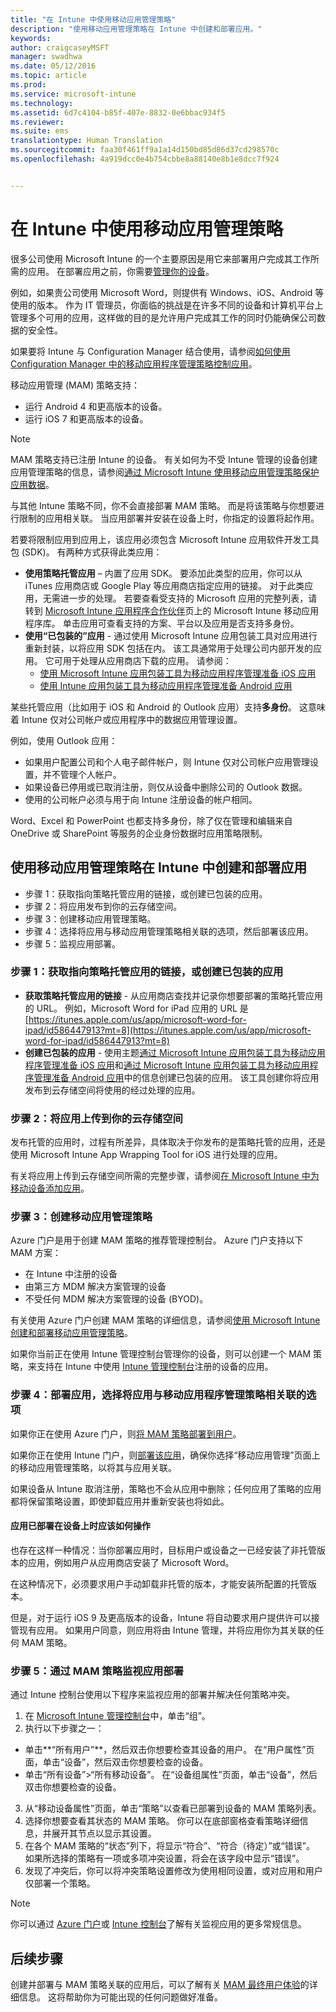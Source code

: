 ```yaml
---
title: "在 Intune 中使用移动应用管理策略"
description: "使用移动应用管理策略在 Intune 中创建和部署应用。"
keywords: 
author: craigcaseyMSFT
manager: swadhwa
ms.date: 05/12/2016
ms.topic: article
ms.prod: 
ms.service: microsoft-intune
ms.technology: 
ms.assetid: 6d7c4104-b85f-407e-8832-0e6bbac934f5
ms.reviewer: 
ms.suite: ems
translationtype: Human Translation
ms.sourcegitcommit: faa30f461ff9a1a14d150bd85d86d37cd298570c
ms.openlocfilehash: 4a919dcc0e4b754cbbe8a88140e8b1e8dcc7f924


---
```


# 在 Intune 中使用移动应用管理策略
很多公司使用 Microsoft Intune 的一个主要原因是用它来部署用户完成其工作所需的应用。 在部署应用之前，你需要[管理你的设备](https://docs.microsoft.com/intune/deploy-use/enroll-devices-in-microsoft-intune)。

例如，如果贵公司使用 Microsoft Word，则提供有 Windows、iOS、Android 等使用的版本。 作为 IT 管理员，你面临的挑战是在许多不同的设备和计算机平台上管理多个可用的应用，这样做的目的是允许用户完成其工作的同时仍能确保公司数据的安全性。

如果要将 Intune 与 Configuration Manager 结合使用，请参阅[如何使用 Configuration Manager 中的移动应用程序管理策略控制应用](https://technet.microsoft.com/library/mt131414.aspx?f=255&MSPPError=-2147217396)。

移动应用管理 (MAM) 策略支持：
- 运行 Android 4 和更高版本的设备。
- 运行 iOS 7 和更高版本的设备。

> [!NOTE]
> MAM 策略支持已注册 Intune 的设备。 有关如何为不受 Intune 管理的设备创建应用管理策略的信息，请参阅[通过 Microsoft Intune 使用移动应用管理策略保护应用数据](https://docs.microsoft.com/intune/deploy-use/protect-app-data-using-mobile-app-management-policies-with-microsoft-intune)。

与其他 Intune 策略不同，你不会直接部署 MAM 策略。 而是将该策略与你想要进行限制的应用相关联。 当应用部署并安装在设备上时，你指定的设置将起作用。

若要将限制应用到应用上，该应用必须包含 Microsoft Intune 应用软件开发工具包 (SDK)。 有两种方式获得此类应用：

- **使用策略托管应用** – 内置了应用 SDK。 要添加此类型的应用，你可以从 iTunes 应用商店或 Google Play 等应用商店指定应用的链接。 对于此类应用，无需进一步的处理。 若要查看受支持的 Microsoft 应用的完整列表，请转到 [Microsoft Intune 应用程序合作伙伴](https://www.microsoft.com/en-us/cloud-platform/microsoft-intune-partners)页上的 Microsoft Intune 移动应用程序库。 单击应用可查看支持的方案、平台以及应用是否支持多身份。
- **使用“已包装的”应用** - 通过使用 Microsoft Intune 应用包装工具对应用进行重新封装，以将应用 SDK 包括在内。 该工具通常用于处理公司内部开发的应用。 它可用于处理从应用商店下载的应用。 请参阅：
  - [使用 Microsoft Intune 应用包装工具为移动应用程序管理准备 iOS 应用](https://docs.microsoft.com/intune/deploy-use/prepare-ios-apps-for-mobile-application-management-with-the-microsoft-intune-app-wrapping-tool)
  - [使用 Intune 应用包装工具为移动应用程序管理准备 Android 应用](https://docs.microsoft.com/intune/deploy-use/prepare-android-apps-for-mobile-application-management-with-the-microsoft-intune-app-wrapping-tool)

某些托管应用（比如用于 iOS 和 Android 的 Outlook 应用）支持**多身份**。 这意味着 Intune 仅对公司帐户或应用程序中的数据应用管理设置。

例如，使用 Outlook 应用：
- 如果用户配置公司和个人电子邮件帐户，则 Intune 仅对公司帐户应用管理设置，并不管理个人帐户。
- 如果设备已停用或已取消注册，则仅从设备中删除公司的 Outlook 数据。
- 使用的公司帐户必须与用于向 Intune 注册设备的帐户相同。

Word、Excel 和 PowerPoint 也都支持多身份，除了仅在管理和编辑来自 OneDrive 或 SharePoint 等服务的企业身份数据时应用策略限制。

## 使用移动应用管理策略在 Intune 中创建和部署应用

- 步骤 1：获取指向策略托管应用的链接，或创建已包装的应用。
- 步骤 2：将应用发布到你的云存储空间。
- 步骤 3：创建移动应用管理策略。
- 步骤 4：选择将应用与移动应用管理策略相关联的选项，然后部署该应用。
- 步骤 5：监视应用部署。

### 步骤 1：获取指向策略托管应用的链接，或创建已包装的应用
- **获取策略托管应用的链接** - 从应用商店查找并记录你想要部署的策略托管应用的 URL。
例如，Microsoft Word for iPad 应用的 URL 是 [https://itunes.apple.com/us/app/microsoft-word-for-ipad/id586447913?mt=8](https://itunes.apple.com/us/app/microsoft-word-for-ipad/id586447913?mt=8)
- **创建已包装的应用** - 使用主题[通过 Microsoft Intune 应用包装工具为移动应用程序管理准备 iOS 应用](https://docs.microsoft.com/intune/deploy-use/prepare-ios-apps-for-mobile-application-management-with-the-microsoft-intune-app-wrapping-tool)和[通过 Microsoft Intune 应用包装工具为移动应用程序管理准备 Android 应用](https://docs.microsoft.com/intune/deploy-use/prepare-android-apps-for-mobile-application-management-with-the-microsoft-intune-app-wrapping-tool)中的信息创建已包装的应用。 该工具创建你将应用发布到云存储空间将使用的经过处理的应用。

### 步骤 2：将应用上传到你的云存储空间
发布托管的应用时，过程有所差异，具体取决于你发布的是策略托管的应用，还是使用 Microsoft Intune App Wrapping Tool for iOS 进行处理的应用。

有关将应用上传到云存储空间所需的完整步骤，请参阅[在 Microsoft Intune 中为移动设备添加应用](https://docs.microsoft.com/intune/deploy-use/add-apps-for-mobile-devices-in-microsoft-intune#add-the-app)。

### 步骤 3：创建移动应用管理策略
Azure 门户是用于创建 MAM 策略的推荐管理控制台。 Azure 门户支持以下 MAM 方案：
- 在 Intune 中注册的设备
- 由第三方 MDM 解决方案管理的设备
- 不受任何 MDM 解决方案管理的设备 (BYOD)。

有关使用 Azure 门户创建 MAM 策略的详细信息，请参阅[使用 Microsoft Intune 创建和部署移动应用管理策略](https://docs.microsoft.com/intune/deploy-use/create-and-deploy-mobile-app-management-policies-with-microsoft-intune)。

如果你当前正在使用 Intune 管理控制台管理你的设备，则可以创建一个 MAM 策略，来支持在 Intune 中使用 [Intune 管理控制台](https://docs.microsoft.com/intune/deploy-use/configure-and-deploy-mobile-application-management-policies-in-the-microsoft-intune-console#-step-3-create-a-mobile-application-management-policy)注册的设备的应用。


### 步骤 4：部署应用，选择将应用与移动应用程序管理策略相关联的选项
如果你正在使用 Azure 门户，则[将 MAM 策略部署到用户](https://docs.microsoft.com/intune/deploy-use/create-and-deploy-mobile-app-management-policies-with-microsoft-intune#deploy-a-policy-to-users)。

如果你正在使用 Intune 门户，则[部署该应用](https://docs.microsoft.com/intune/deploy-use/deploy-apps-in-microsoft-intune#deploy-an-app)，确保你选择“移动应用管理”页面上的移动应用管理策略，以将其与应用关联。

如果设备从 Intune 取消注册，策略也不会从应用中删除；任何应用了策略的应用都将保留策略设置，即使卸载应用并重新安装也将如此。

#### 应用已部署在设备上时应该如何操作

也存在这样一种情况：当你部署应用时，目标用户或设备之一已经安装了非托管版本的应用，例如用户从应用商店安装了 Microsoft Word。

在这种情况下，必须要求用户手动卸载非托管的版本，才能安装所配置的托管版本。

但是，对于运行 iOS 9 及更高版本的设备，Intune 将自动要求用户提供许可以接管现有应用。 如果用户同意，则应用将由 Intune 管理，并将应用你为其关联的任何 MAM 策略。


### 步骤 5：通过 MAM 策略监视应用部署
通过 Intune 控制台使用以下程序来监视应用的部署并解决任何策略冲突。

1. 在 [Microsoft Intune 管理控制台](https://manage.microsoft.com/)中，单击“组”。
2. 执行以下步骤之一：
  -  单击**“所有用户”**，然后双击你想要检查其设备的用户。 在“用户属性”页面，单击“设备”，然后双击你想要检查的设备。
  -  单击“所有设备”>“所有移动设备”。 在“设备组属性”页面，单击“设备”，然后双击你想要检查的设备。
3. 从“移动设备属性”页面，单击“策略”以查看已部署到设备的 MAM 策略列表。
4. 选择你想要查看其状态的 MAM 策略。 你可以在底部窗格查看策略详细信息，并展开其节点以显示其设置。
5.  在各个 MAM 策略的“状态”列下，将显示“符合”、“符合（待定）”或“错误”。 如果所选择的策略有一项或多项冲突设置，将会在该字段中显示“错误”。
6.  发现了冲突后，你可以将冲突策略设置修改为使用相同设置，或对应用和用户仅部署一个策略。

> [!NOTE]
> 你可以通过 [Azure 门户](https://docs.microsoft.com/intune/deploy-use/monitor-mobile-app-management-policies-with-microsoft-intune)或 [Intune 控制台](https://docs.microsoft.com/intune/deploy-use/monitor-apps-in-microsoft-intune)了解有关监视应用的更多常规信息。

## 后续步骤

创建并部署与 MAM 策略关联的应用后，可以了解有关 [MAM 最终用户体验](end-user-experience-mam.md)的详细信息。 这将帮助你为可能出现的任何问题做好准备。



<!--HONumber=Sep16_HO1-->


